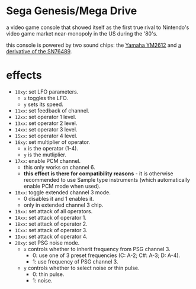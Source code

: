 # Sega Genesis/Mega Drive

a video game console that showed itself as the first true rival to Nintendo's video game market near-monopoly in the US during the '80's.

this console is powered by two sound chips: the [Yamaha YM2612](ym2612.md) and [a derivative of the SN76489](sms.md).

# effects

- `10xy`: set LFO parameters.
  - `x` toggles the LFO.
  - `y` sets its speed.
- `11xx`: set feedback of channel.
- `12xx`: set operator 1 level.
- `13xx`: set operator 2 level.
- `14xx`: set operator 3 level.
- `15xx`: set operator 4 level.
- `16xy`: set multiplier of operator.
  - `x` is the operator (1-4).
  - `y` is the mutliplier.
- `17xx`: enable PCM channel.
  - this only works on channel 6.
  - **this effect is there for compatibility reasons** - it is otherwise recommended to use Sample type instruments (which automatically enable PCM mode when used).
- `18xx`: toggle extended channel 3 mode.
  - 0 disables it and 1 enables it.
  - only in extended channel 3 chip.
- `19xx`: set attack of all operators.
- `1Axx`: set attack of operator 1.
- `1Bxx`: set attack of operator 2.
- `1Cxx`: set attack of operator 3.
- `1Dxx`: set attack of operator 4.
- `20xy`: set PSG noise mode.
  - `x` controls whether to inherit frequency from PSG channel 3.
    - 0: use one of 3 preset frequencies (C: A-2; C#: A-3; D: A-4).
    - 1: use frequency of PSG channel 3.
  - `y` controls whether to select noise or thin pulse.
    - 0: thin pulse.
    - 1: noise.
